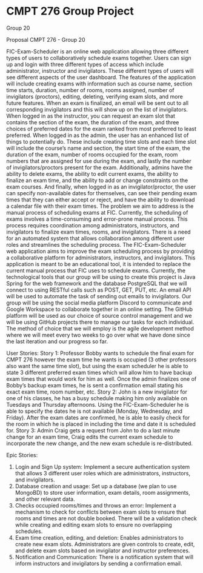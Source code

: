 # CMPT 276 Group Project

Group 20

Proposal
CMPT 276 - Group 20

FIC-Exam-Scheduler is an online web application allowing three different types of users to collaboratively schedule exams together. Users can sign up and login with three different types of access which include administrator, instructor and invigilators. These different types of users will see different aspects of the user dashboard. The features of the application will include creating exams with information such as course name, section time starts, duration, number of rooms, rooms assigned, number of invigilators (proctors), editing, deleting, verifying exam slots, and more future features. When an exam is finalized, an email will be sent out to all corresponding invigilators and this will show up on the list of invigilators. When logged in as the instructor, you can request an exam slot that contains the section of the exam, the duration of the exam, and three choices of preferred dates for the exam ranked from most preferred to least preferred. When logged in as the admin, the user has an enhanced list of things to potentially do. These include creating time slots and each time slot will include the course’s name and section, the start time of the exam, the duration of the exam, number of rooms occupied for the exam, room numbers that are assigned for use during the exam, and lastly the number of invigilators/proctors present for the exam. Additionally, admins have the ability to delete exams, the ability to edit current exams, the ability to finalize an exam time, and the ability to add or change constraints on the exam courses. And finally, when logged in as an invigilator/proctor, the user can specify non-available dates for themselves, can see their pending exam times that they can either accept or reject, and have the ability to download a calendar file with their exam times. The problem we aim to address is the manual process of scheduling exams at FIC. Currently, the scheduling of exams involves a time-consuming and error-prone manual process. This process requires coordination among administrators, instructors, and invigilators to finalize exam times, rooms, and invigilators. There is a need for an automated system that allows collaboration among different user roles and streamlines the scheduling process. The FIC-Exam-Scheduler web application aims to improve the exam scheduling process by providing a collaborative platform for administrators, instructors, and invigilators. This application is meant to be an educational tool, it is intended to replace the current manual process that FIC uses to schedule exams.
Currently, the technological tools that our group will be using to create this project is Java Spring for the web framework and the database PostgreSQL that we will connect to using RESTful calls such as POST, GET, PUT, etc. An email API will be used to automate the task of sending out emails to invigilators.
Our group will be using the social media platform Discord to communicate and Google Workspace to collaborate together in an online setting. The GitHub platform will be used as our choice of source control management and we will be using GitHub projects there to manage our tasks for each individual. The method of choice that we will employ is the agile development method where we will meet every two weeks to go over what we have done since the last iteration and our progress so far.

User Stories:
Story 1: Professor Bobby wants to schedule the final exam for CMPT 276 however the exam time he wants is occupied (3 other professors also want the same time slot), but using the exam scheduler he is able to state 3 different preferred exam times which will allow him to have backup exam times that would work for him as well. Once the admin finalizes one of Bobby’s backup exam times, he is sent a confirmation email stating his exact exam time, room number, etc.
Story 2: John is a new invigilator for one of his classes, he has a busy schedule making him only available on Tuesdays and Thursday afternoons. Using the FIC-Exam-Scheduler he is able to specify the dates he is not available (Monday, Wednesday, and Friday). After the exam dates are confirmed, he is able to easily check for the room in which he is placed in including the time and date it is scheduled for.
Story 3: Admin Craig gets a request from John to do a last minute change for an exam time, Craig edits the current exam schedule to incorporate the new change, and the new exam schedule is re-distributed.

Epic Stories:

1. Login and Sign Up system: Implement a secure authentication system that allows 3 different user roles which are administrators, instructors, and invigilators.
2. Database creation and usage: Set up a database (we plan to use MongoBD) to store user information, exam details, room assignments, and other relevant data.
3. Checks occupied rooms/times and throws an error: Implement a mechanism to check for conflicts between exam slots to ensure that rooms and times are not double booked. There will be a validation check while creating and editing exam slots to ensure no overlapping schedules.
4. Exam time creation, editing, and deletion: Enables administrators to create new exam slots. Administrators are given controls to create, edit, and delete exam slots based on invigilator and instructor preferences.
5. Notification and Communication: There is a notification system that will inform instructors and invigilators by sending a confirmation email.

